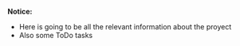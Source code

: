 **Notice:**
- Here is going to be all the relevant information about the proyect
- Also some ToDo tasks

